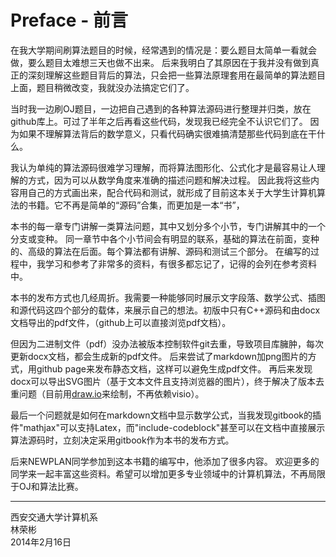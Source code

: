 # Preface - 前言

在我大学期间刷算法题目的时候，经常遇到的情况是：要么题目太简单一看就会做，要么题目太难想三天也做不出来。
后来我明白了其原因在于我并没有做到真正的深刻理解这些题目背后的算法，只会把一些算法原理套用在最简单的算法题目上面，题目稍微改变，我就没办法搞定它们了。

当时我一边刷OJ题目，一边把自己遇到的各种算法源码进行整理并归类，放在github库上。可过了半年之后再看这些代码，发现我已经完全不认识它们了。
因为如果不理解算法背后的数学意义，只看代码确实很难搞清楚那些代码到底在干什么。

我认为单纯的算法源码很难学习理解，而将算法图形化、公式化才是最容易让人理解的方式，因为可以从数学角度来准确的描述问题和解决过程。
因此我将这些内容用自己的方式画出来，配合代码和测试，就形成了目前这本关于大学生计算机算法的书籍。它不再是简单的“源码”合集，而更加是一本“书”，

本书的每一章专门讲解一类算法问题，其中又划分多个小节，专门讲解其中的一个分支或变种。
同一章节中各个小节间会有明显的联系，基础的算法在前面，变种的、高级的算法在后面。每个算法都有讲解、源码和测试三个部分。
在编写的过程中，我学习和参考了非常多的资料，有很多都忘记了，记得的会列在参考资料中。

本书的发布方式也几经周折。我需要一种能够同时展示文字段落、数学公式、插图和源代码这四个部分的载体，来展示自己的想法。初版中只有C++源码和由docx文档导出的pdf文件，（github上可以直接浏览pdf文档）。

但因为二进制文件（pdf）没办法被版本控制软件git去重，导致项目库臃肿，每次更新docx文档，都会生成新的pdf文件。
后来尝试了markdown加png图片的方式，用github page来发布静态文档，这样可以避免生成pdf文件。
再后来发现docx可以导出SVG图片（基于文本文件且支持浏览器的图片），终于解决了版本去重问题（目前用[draw.io](https://www.draw.io/)来绘制，不再依赖visio）。

最后一个问题就是如何在markdown文档中显示数学公式，当我发现gitbook的插件"mathjax"可以支持Latex，而"include-codeblock"甚至可以在文档中直接展示算法源码时，立刻决定采用gitbook作为本书的发布方式。

后来NEWPLAN同学参加到这本书籍的编写中，他添加了很多内容。
欢迎更多的同学来一起丰富这些资料。希望可以增加更多专业领域中的计算机算法，不再局限于OJ和算法比赛。

--------

西安交通大学计算机系 <br>
林荣彬 <br>
2014年2月16日 <br>
